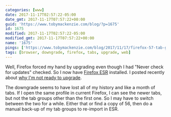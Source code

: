 ```yaml
---
categories: [www]
date: 2017-11-17T02:57:22-05:00
date_gmt: 2017-11-17T07:57:22+00:00
guid: 'https://www.tobymackenzie.com/blog/?p=1675'
id: 1675
modified: 2017-11-17T02:57:22-05:00
modified_gmt: 2017-11-17T07:57:22+00:00
name: '1675'
pings: ['https://www.tobymackenzie.com/blog/2017/11/17/firefox-57-tab-groups-downgrade-esr/']
tags: [browser, downgrade, firefox, tabs, upgrade, web]
---
```


Well, Firefox forced my hand by upgrading even though I had "Never check for updates" checked.  So I now have [Firefox ESR](https://www.mozilla.org/en-US/firefox/organizations/) installed.<!--more-->  I posted recently about [why I'm not ready to upgrade](https://www.tobymackenzie.com/blog/2017/11/17/firefox-57-tab-groups-downgrade-esr/).

The downgrade seems to have lost all of my history and like a month of tabs.  If I open the same profile in current Firefox, I can see the newer tabs, but not the tab groups other than the first one.  So I may have to switch between the two for a while.  Either that or find a copy of 56, then do a manual back-up of my tab groups to re-import in ESR.
